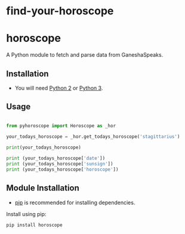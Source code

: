 # find-your-horoscope

# horoscope

A Python module to fetch and parse data from GaneshaSpeaks.

## Installation
* You will need [Python 2](https://www.python.org/download/) or [Python 3](https://www.python.org/download/).

## Usage

```python

from pyhoroscope import Horoscope as _hor

your_todays_horoscope = _hor.get_todays_horoscope('stagittarius')
    
print(your_todays_horoscope)

print (your_todays_horoscope['date'])
print (your_todays_horoscope['sunsign'])
print (your_todays_horoscope['horoscope'])

```

## Module Installation
* [pip](http://pip.readthedocs.org/en/latest/installing.html) is recommended for installing dependencies.

Install using pip:

    pip install horoscope

